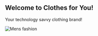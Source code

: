 ## Welcome to Clothes for You!

Your technology savvy clothing brand!

![Mens fashion](https://www.thetrendspotter.net/wp-content/uploads/2015/08/Denims.jpg)

